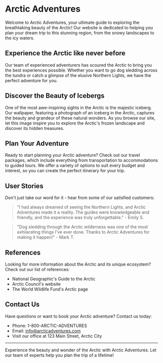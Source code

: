 <!--font:Inter-->

# Arctic Adventures

Welcome to Arctic Adventures, your ultimate guide to exploring the breathtaking beauty of the Arctic! Our website is dedicated to helping you plan your dream trip to this stunning region, from the snowy landscapes to the icy waters.

## Experience the Arctic like never before

Our team of experienced adventurers has scoured the Arctic to bring you the best experiences possible. Whether you want to go dog sledding across the tundra or catch a glimpse of the elusive Northern Lights, we have the perfect adventure for you.

## Discover the Beauty of Icebergs

One of the most awe-inspiring sights in the Arctic is the majestic iceberg. Our wallpaper, featuring a photograph of an iceberg in the Arctic, captures the beauty and grandeur of these natural wonders. As you browse our site, let this image inspire you to explore the Arctic's frozen landscape and discover its hidden treasures.

## Plan Your Adventure

Ready to start planning your Arctic adventure? Check out our travel packages, which include everything from transportation to accommodations to guided tours. We offer a variety of options to suit every budget and interest, so you can create the perfect itinerary for your trip.

## User Stories

Don't just take our word for it - hear from some of our satisfied customers:

> "I had always dreamed of seeing the Northern Lights, and Arctic Adventures made it a reality. The guides were knowledgeable and friendly, and the experience was truly unforgettable." - Emily S.

> "Dog sledding through the Arctic wilderness was one of the most exhilarating things I've ever done. Thanks to Arctic Adventures for making it happen!" - Mark T.

## References

Looking for more information about the Arctic and its unique ecosystem? Check out our list of references:

- National Geographic's Guide to the Arctic
- Arctic Council's website
- The World Wildlife Fund's Arctic page

## Contact Us

Have questions or want to book your Arctic adventure? Contact us today:

- Phone: 1-800-ARCTIC-ADVENTURES
- Email: info@arcticadventures.com
- Visit our office at 123 Main Street, Arctic City

---

Experience the beauty and wonder of the Arctic with Arctic Adventures. Let our team of experts help you plan the trip of a lifetime!

<!--

Write me content for website with wallpaper which alt text is:

"A photograph of an iceberg in the Arctic, with the blue and white colors contrasting against a dark sky."

The name/title of the page should not be 1:1 copy of the alt text but rather a real content of the website which is using this wallpaper.

- Use markdown format 
- Start with heading
- Heading should be short and concise
- The content should look like a real website 
- The website should not be about the wallpaper, wallpaper is just a related background
- Heading should be contain work "wallpaper" or "background"
- Include real sections like references, contact, user stories, etc. use things relevant to the page purpose.
- Feel free to use structure like headings, bullets, numbering, blockquotes, paragraphs, horizontal lines, etc.
- You can use formatting like bold or _italic_
- You can include UTF-8 emojis
- Links should be only #hash anchors (and you can refer to the document itself)
- Do not include images


---


# Arctic Adventures: Explore the Wild North

Welcome to Arctic Adventures, your ultimate guide to exploring the breathtaking beauty of the Arctic! Our website is dedicated to helping you plan your dream trip to this stunning region, from the snowy landscapes to the icy waters.

## Experience the Arctic like never before

Our team of experienced adventurers has scoured the Arctic to bring you the best experiences possible. Whether you want to go dog sledding across the tundra or catch a glimpse of the elusive Northern Lights, we have the perfect adventure for you.

## Discover the Beauty of Icebergs

One of the most awe-inspiring sights in the Arctic is the majestic iceberg. Our wallpaper, featuring a photograph of an iceberg in the Arctic, captures the beauty and grandeur of these natural wonders. As you browse our site, let this image inspire you to explore the Arctic's frozen landscape and discover its hidden treasures.

## Plan Your Adventure

Ready to start planning your Arctic adventure? Check out our travel packages, which include everything from transportation to accommodations to guided tours. We offer a variety of options to suit every budget and interest, so you can create the perfect itinerary for your trip.

## User Stories

Don't just take our word for it - hear from some of our satisfied customers:

> "I had always dreamed of seeing the Northern Lights, and Arctic Adventures made it a reality. The guides were knowledgeable and friendly, and the experience was truly unforgettable." - Emily S.

> "Dog sledding through the Arctic wilderness was one of the most exhilarating things I've ever done. Thanks to Arctic Adventures for making it happen!" - Mark T.

## References

Looking for more information about the Arctic and its unique ecosystem? Check out our list of references:

- National Geographic's Guide to the Arctic
- Arctic Council's website
- The World Wildlife Fund's Arctic page

## Contact Us

Have questions or want to book your Arctic adventure? Contact us today:

- Phone: 1-800-ARCTIC-ADVENTURES
- Email: info@arcticadventures.com
- Visit our office at 123 Main Street, Arctic City

---

Experience the beauty and wonder of the Arctic with Arctic Adventures. Let our team of experts help you plan the trip of a lifetime!

-->
